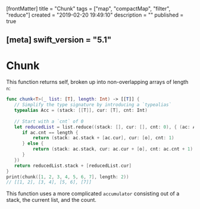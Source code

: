 [frontMatter]
title = "Chunk"
tags = ["map", "compactMap", "filter", "reduce"]
created = "2019-02-20 19:49:10"
description = ""
published = true

[meta]
swift_version = "5.1"
---

# Chunk

This function returns self, broken up into non-overlapping arrays of
length `n`:

``` Swift
func chunk<T>(_ list: [T], length: Int) -> [[T]] {
   // Simplify the type signature by introducing a `typealias`
   typealias Acc = (stack: [[T]], cur: [T], cnt: Int)
   
   // Start with a `cnt` of 0
   let reducedList = list.reduce((stack: [], cur: [], cnt: 0), { (ac: Acc, o: T) -> Acc in
      if ac.cnt == length {
          return (stack: ac.stack + [ac.cur], cur: [o], cnt: 1)
      } else {
          return (stack: ac.stack, cur: ac.cur + [o], cnt: ac.cnt + 1)
      }
   })
   return reducedList.stack + [reducedList.cur]
}
print(chunk([1, 2, 3, 4, 5, 6, 7], length: 2))
// [[1, 2], [3, 4], [5, 6], [7]]
```

This function uses a more complicated `accumulator` consisting out of a
stack, the current list, and the count.

